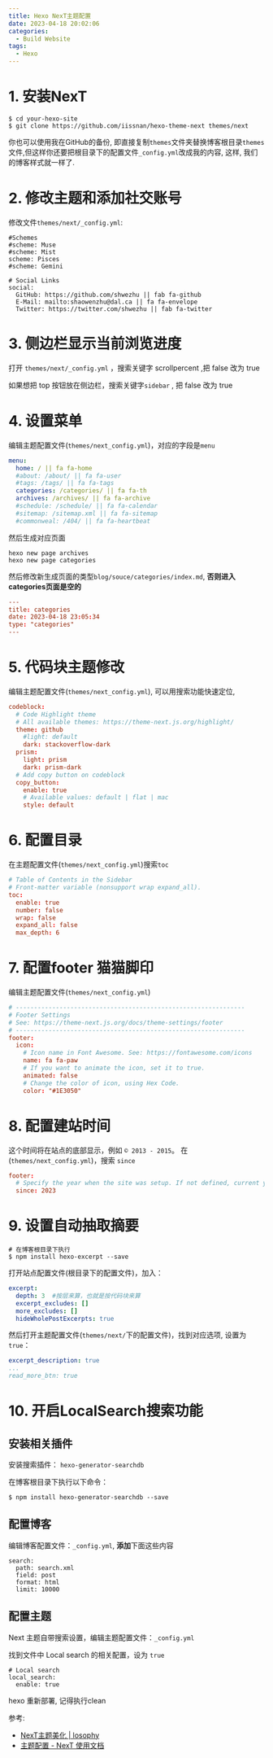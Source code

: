 ```yaml
---
title: Hexo NexT主题配置
date: 2023-04-18 20:02:06
categories:
  - Build Website
tags:
  - Hexo
---
```


# 1. 安装NexT

```shell
$ cd your-hexo-site
$ git clone https://github.com/iissnan/hexo-theme-next themes/next
```

你也可以使用我在GitHub的备份, 即直接复制`themes`文件夹替换博客根目录`themes`文件,但这样你还要把根目录下的配置文件`_config.yml`改成我的内容, 这样, 我们的博客样式就一样了.

# 2. 修改主题和添加社交账号
修改文件`themes/next/_config.yml`:

```shell
#Schemes
#scheme: Muse
#scheme: Mist
scheme: Pisces
#scheme: Gemini

# Social Links
social:
  GitHub: https://github.com/shwezhu || fab fa-github
  E-Mail: mailto:shaowenzhu@dal.ca || fa fa-envelope
  Twitter: https://twitter.com/shwezhu || fab fa-twitter
```

# 3. 侧边栏显示当前浏览进度
打开 `themes/next/_config.yml` ，搜索关键字 scrollpercent ,把 false 改为 true

如果想把 top 按钮放在侧边栏，搜索关键字`sidebar` , 把 false 改为 true

# 4. 设置菜单
编辑主题配置文件(`themes/next_config.yml`)，对应的字段是`menu`

```yml
menu:
  home: / || fa fa-home
  #about: /about/ || fa fa-user
  #tags: /tags/ || fa fa-tags
  categories: /categories/ || fa fa-th
  archives: /archives/ || fa fa-archive
  #schedule: /schedule/ || fa fa-calendar
  #sitemap: /sitemap.xml || fa fa-sitemap
  #commonweal: /404/ || fa fa-heartbeat
```

然后生成对应页面

```shell
hexo new page archives
hexo new page categories
```

然后修改新生成页面的类型`blog/souce/categories/index.md`, **否则进入categories页面是空的**

```toml
---
title: categories
date: 2023-04-18 23:05:34
type: "categories"
---
```

# 5. 代码块主题修改

编辑主题配置文件(`themes/next_config.yml`), 可以用搜索功能快速定位, 

```toml
codeblock:
  # Code Highlight theme
  # All available themes: https://theme-next.js.org/highlight/
  theme: github 
    #light: default
    dark: stackoverflow-dark
  prism:
    light: prism
    dark: prism-dark
  # Add copy button on codeblock
  copy_button:
    enable: true
    # Available values: default | flat | mac
    style: default
```

# 6. 配置目录
在主题配置文件(`themes/next_config.yml`)搜索`toc`
```toml
# Table of Contents in the Sidebar
# Front-matter variable (nonsupport wrap expand_all).
toc:
  enable: true
  number: false
  wrap: false
  expand_all: false
  max_depth: 6
```

# 7. 配置footer 猫猫脚印

编辑主题配置文件(`themes/next_config.yml`)

```toml
# ---------------------------------------------------------------
# Footer Settings
# See: https://theme-next.js.org/docs/theme-settings/footer
# ---------------------------------------------------------------
footer:
  icon:
    # Icon name in Font Awesome. See: https://fontawesome.com/icons
    name: fa fa-paw
    # If you want to animate the icon, set it to true.
    animated: false
    # Change the color of icon, using Hex Code.
    color: "#1E3050"
```

# 8. 配置建站时间

这个时间将在站点的底部显示，例如 `© 2013 - 2015`。 在(`themes/next_config.yml`)，搜索 `since`

```toml
footer:
  # Specify the year when the site was setup. If not defined, current year will be used.
  since: 2023
```

# 9. 设置自动抽取摘要

```shell
# 在博客根目录下执行
$ npm install hexo-excerpt --save
```

打开站点配置文件(根目录下的配置文件)，加入：

```yaml
excerpt:
  depth: 3  #按层来算，也就是按代码块来算
  excerpt_excludes: []
  more_excludes: []
  hideWholePostExcerpts: true
```

然后打开主题配置文件(`themes/next/`下的配置文件)，找到对应选项, 设置为 `true`：

```yaml
excerpt_description: true
...
read_more_btn: true
```

# 10. 开启LocalSearch搜索功能

## 安装相关插件

安装搜索插件： `hexo-generator-searchdb`

在博客根目录下执行以下命令：

```
$ npm install hexo-generator-searchdb --save
```

## 配置博客

编辑博客配置文件：`_config.yml`, **添加**下面这些内容

```
search:
  path: search.xml
  field: post
  format: html
  limit: 10000
```

## 配置主题

Next 主题自带搜索设置，编辑主题配置文件：`_config.yml`

找到文件中 Local search 的相关配置，设为 `true`

```
# Local search
local_search:
  enable: true
```

hexo 重新部署, 记得执行clean

参考:

- [NexT主题美化 | losophy](https://losophy.github.io/post/71afd747.html)
- [主题配置 - NexT 使用文档](https://theme-next.iissnan.com/theme-settings.html)
